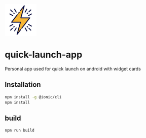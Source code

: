 <img src="./src/assets/images/app_icon_lightning_32.png" height="100">

# quick-launch-app

Personal app used for quick launch on android with widget cards

## Installation

```bash
npm install -g @ionic/cli
npm install
```

## build
```bash
npm run build
```
